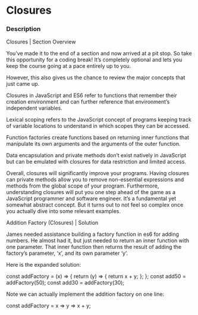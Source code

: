 # Closures

### Description
Closures | Section Overview

You’ve made it to the end of a section and now arrived at a pit stop. So take this opportunity for a coding break! It’s completely optional and lets you keep the course going at a pace entirely up to you.

However, this also gives us the chance to review the major concepts that just came up.

Closures in JavaScript and ES6 refer to functions that remember their creation environment and can further reference that environment’s independent variables.

Lexical scoping refers to the JavaScript concept of programs keeping track of variable locations to understand in which scopes they can be accessed.

Function factories create functions based on returning inner functions that manipulate its own arguments and the arguments of the outer function.

Data encapsulation and private methods don’t exist natively in JavaScript but can be emulated with closures for data restriction and limited access.

Overall, closures will significantly improve your programs. Having closures can private methods allow you to remove non-essential expressions and methods from the global scope of your program. Furthermore, understanding closures will put you one step ahead of the game as a JavaScript programmer and software engineer. It’s a fundamental yet somewhat abstract concept. But it turns out to not feel so complex once you actually dive into some relevant examples.

Addition Factory (Closures) | Solution

James needed assistance building a factory function in es6 for adding numbers. He almost had it, but just needed to return an inner function with one parameter. That inner function then returns the result of adding the factory’s parameter, ‘x’, and its own parameter ‘y’.

Here is the expanded solution:

const addFactory = (x) => {
  return (y) => {
    return x + y;
  };
};
const add50 = addFactory(50);
const add30 = addFactory(30);

Note we can actually implement the addition factory on one line:

const addFactory = x => y => x + y; 
